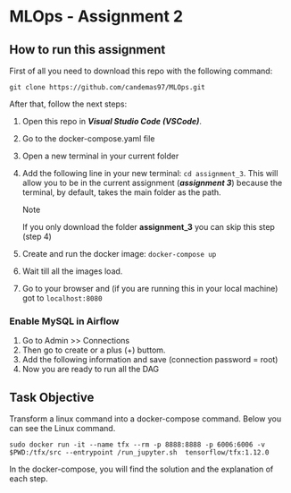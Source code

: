 # MLOps - Assignment 2

## How to run this assignment

First of all you need to download this repo with the following command:

`git clone https://github.com/candemas97/MLOps.git`

After that, follow the next steps:

1. Open this repo in **_Visual Studio Code (VSCode)_**.
2. Go to the docker-compose.yaml file
3. Open a new terminal in your current folder
4. Add the following line in your new terminal: `cd assignment_3`. This will allow you to be in the current assignment (**_assignment 3_**) because the terminal, by default, takes the main folder as the path.

   > [!NOTE]
   >
   > If you only download the folder **assignment_3** you can skip this step (step 4)

5. Create and run the docker image: `docker-compose up`
6. Wait till all the images load.
7. Go to your browser and (if you are running this in your local machine) got to `localhost:8080`

### Enable MySQL in Airflow

1. Go to Admin >> Connections
2. Then go to create or a plus (+) buttom.
3. Add the following information and save (connection password = root)
4. Now you are ready to run all the DAG

## Task Objective

Transform a linux command into a docker-compose command. Below you can see the Linux command.

```
sudo docker run -it --name tfx --rm -p 8888:8888 -p 6006:6006 -v $PWD:/tfx/src --entrypoint /run_jupyter.sh  tensorflow/tfx:1.12.0
```

In the docker-compose, you will find the solution and the explanation of each step.
